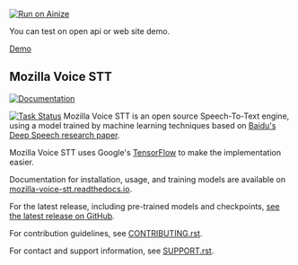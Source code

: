 [![Run on Ainize](https://ainize.ai/images/run_on_ainize_button.svg)](https://ainize.web.app/redirect?git_repo=https://github.com/woomurf/STT)

You can test on open api or web site demo.

[Demo](https://master-stt-woomurf.endpoint.ainize.ai/)


Mozilla Voice STT
---

[![Documentation](https://readthedocs.org/projects/deepspeech/badge/?version=latest)](http://mozilla-voice-stt.readthedocs.io/?badge=latest)

[![Task Status](https://community-tc.services.mozilla.com/api/github/v1/repository/mozilla/STT/master/badge.svg)](https://community-tc.services.mozilla.com/api/github/v1/repository/mozilla/STT/master/latest) Mozilla Voice STT is an open source Speech-To-Text engine, using a model trained by machine learning techniques based on [Baidu's Deep Speech research paper](https://arxiv.org/abs/1412.5567). 

Mozilla Voice STT uses Google's [TensorFlow](https://www.tensorflow.org/) to make the implementation easier.

Documentation for installation, usage, and training models are available on [mozilla-voice-stt.readthedocs.io](http://mozilla-voice-stt.readthedocs.io/?badge=latest>).

For the latest release, including pre-trained models and checkpoints, [see the latest release on GitHub](https://github.com/mozilla/STT/releases/latest>).

For contribution guidelines, see [CONTRIBUTING.rst](CONTRIBUTING.rst).

For contact and support information, see [SUPPORT.rst](SUPPORT.rst).